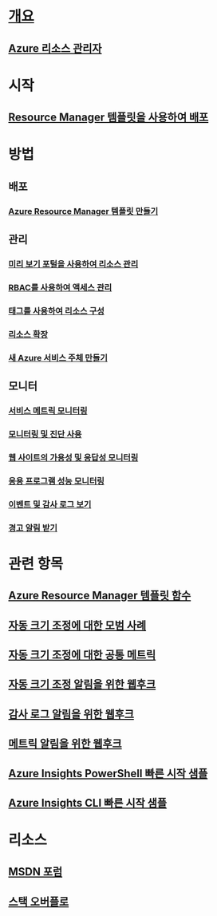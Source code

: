 # [개요](../azure-portal-overview.md)
## [Azure 리소스 관리자](../azure-resource-manager/resource-group-overview.md)

# 시작
## [Resource Manager 템플릿을 사용하여 배포](../azure-resource-manager/resource-group-template-deploy.md)

# 방법
## 배포
### [Azure Resource Manager 템플릿 만들기](../azure-resource-manager/resource-group-authoring-templates.md)

## 관리
### [미리 보기 포털을 사용하여 리소스 관리](../azure-resource-manager/resource-group-portal.md)
### [RBAC를 사용하여 액세스 관리](../active-directory/role-based-access-control-configure.md)
### [태그를 사용하여 리소스 구성](../azure-resource-manager/resource-group-using-tags.md)
### [리소스 확장](../monitoring-and-diagnostics/insights-how-to-scale.md)
### [새 Azure 서비스 주체 만들기](../azure-resource-manager/resource-group-create-service-principal-portal.md)
## 모니터
### [서비스 메트릭 모니터링](../monitoring-and-diagnostics/insights-how-to-customize-monitoring.md)
### [모니터링 및 진단 사용](../monitoring-and-diagnostics/insights-how-to-use-diagnostics.md)
### [웹 사이트의 가용성 및 응답성 모니터링](../application-insights/app-insights-monitor-web-app-availability.md)
### [응용 프로그램 성능 모니터링](../application-insights/app-insights-azure-web-apps.md)
### [이벤트 및 감사 로그 보기](../monitoring-and-diagnostics/insights-debugging-with-events.md)
### [경고 알림 받기](../monitoring-and-diagnostics/insights-receive-alert-notifications.md)

# 관련 항목
## [Azure Resource Manager 템플릿 함수](../azure-resource-manager/resource-group-template-functions.md)
## [자동 크기 조정에 대한 모범 사례](../monitoring-and-diagnostics/insights-autoscale-best-practices.md)
## [자동 크기 조정에 대한 공통 메트릭](../monitoring-and-diagnostics/insights-autoscale-common-metrics.md)
## [자동 크기 조정 알림을 위한 웹후크](../monitoring-and-diagnostics/insights-autoscale-to-webhook-email.md)
## [감사 로그 알림을 위한 웹후크](../monitoring-and-diagnostics/insights-auditlog-to-webhook-email.md)
## [메트릭 알림을 위한 웹후크](../monitoring-and-diagnostics/insights-webhooks-alerts.md)
## [Azure Insights PowerShell 빠른 시작 샘플](../monitoring-and-diagnostics/insights-powershell-samples.md)
## [Azure Insights CLI 빠른 시작 샘플](../monitoring-and-diagnostics/insights-cli-samples.md)

# 리소스
## [MSDN 포럼](https://social.msdn.microsoft.com/Forums/en-US/home?forum=windowsazuremanagement) 
## [스택 오버플로](http://stackoverflow.com/questions/tagged/azure-management-portal)





